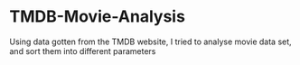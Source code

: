 # TMDB-Movie-Analysis
Using data gotten from the TMDB website, I tried to analyse movie data set, and sort them into different parameters

